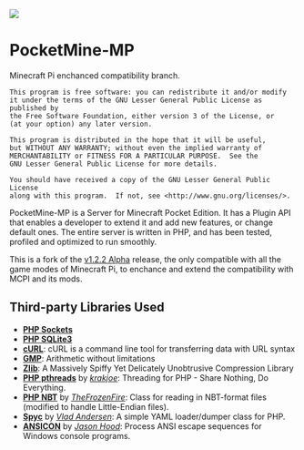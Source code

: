 ![](http://shoghicp.github.com/PocketMine-MP/favicon.png)

# PocketMine-MP

Minecraft Pi enchanced compatibility branch.

```
This program is free software: you can redistribute it and/or modify
it under the terms of the GNU Lesser General Public License as published by
the Free Software Foundation, either version 3 of the License, or
(at your option) any later version.

This program is distributed in the hope that it will be useful,
but WITHOUT ANY WARRANTY; without even the implied warranty of
MERCHANTABILITY or FITNESS FOR A PARTICULAR PURPOSE.  See the
GNU Lesser General Public License for more details.

You should have received a copy of the GNU Lesser General Public License
along with this program.  If not, see <http://www.gnu.org/licenses/>.
```	

PocketMine-MP is a Server for Minecraft Pocket Edition. It has a Plugin API that enables a developer to extend it and add new features, or change default ones. The entire server is written in PHP, and has been tested, profiled and optimized to run smoothly.

This is a fork of the [v1.2.2 Alpha](https://github.com/MCPI-Devs/PocketMine-MP/releases/Alpha_1.2.2) release, the only compatible with all the game modes of Minecraft Pi, to enchance and extend the compatibility with MCPI and its mods.

## Third-party Libraries Used
* **[PHP Sockets](http://php.net/manual/en/book.sockets.php)**
* **[PHP SQLite3](http://php.net/manual/en/book.sqlite3.php)**
* **[cURL](http://curl.haxx.se/)**: cURL is a command line tool for transferring data with URL syntax
* **[GMP](http://gmplib.org/)**: Arithmetic without limitations
* **[Zlib](http://www.zlib.net/)**: A Massively Spiffy Yet Delicately Unobtrusive Compression Library
* **[PHP pthreads](https://github.com/krakjoe/pthreads)** by _[krakjoe](https://github.com/krakjoe)_: Threading for PHP - Share Nothing, Do Everything.
* **[PHP NBT](https://github.com/TheFrozenFire/PHP-NBT-Decoder-Encoder/blob/master/nbt.class.php)** by _[TheFrozenFire](https://github.com/TheFrozenFire)_: Class for reading in NBT-format files (modified to handle Little-Endian files).
* **[Spyc](https://github.com/mustangostang/spyc/blob/master/Spyc.php)** by _[Vlad Andersen](https://github.com/mustangostang)_: A simple YAML loader/dumper class for PHP.
* **[ANSICON](https://github.com/adoxa/ansicon)** by _[Jason Hood](https://github.com/adoxa)_: Process ANSI escape sequences for Windows console programs.
